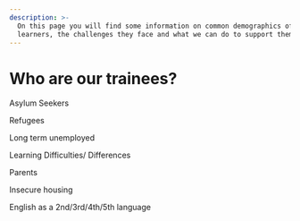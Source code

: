 ```yaml
---
description: >-
  On this page you will find some information on common demographics of our
  learners, the challenges they face and what we can do to support them.
---
```


# Who are our trainees?

Asylum Seekers 



Refugees



Long term unemployed 



Learning Difficulties/ Differences



Parents



Insecure housing



English as a 2nd/3rd/4th/5th language







